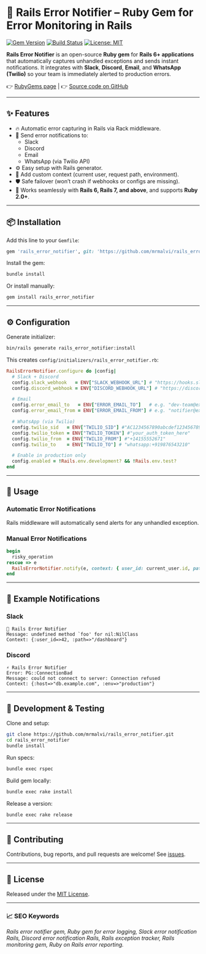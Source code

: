 # 🚨 Rails Error Notifier – Ruby Gem for Error Monitoring in Rails

[![Gem Version](https://badge.fury.io/rb/rails_error_notifier.svg)](https://rubygems.org/gems/rails_error_notifier)
[![Build Status](https://github.com/mrmalvi/rails_error_notifier/actions/workflows/ci.yml/badge.svg)](https://github.com/mrmalvi/rails_error_notifier/actions)
[![License: MIT](https://img.shields.io/badge/License-MIT-yellow.svg)](LICENSE)

**Rails Error Notifier** is an open-source **Ruby gem** for **Rails 6+ applications** that automatically captures unhandled exceptions and sends instant notifications.
It integrates with **Slack**, **Discord**, **Email**, and **WhatsApp (Twilio)** so your team is immediately alerted to production errors.

👉 [RubyGems page](https://rubygems.org/gems/rails_error_notifier) |
👉 [Source code on GitHub](https://github.com/mrmalvi/rails_error_notifier)

---

## ✨ Features
- 🔥 Automatic error capturing in Rails via Rack middleware.
- 📩 Send error notifications to:
  - Slack
  - Discord
  - Email
  - WhatsApp (via Twilio API)
- ⚙️ Easy setup with Rails generator.
- 📝 Add custom context (current user, request path, environment).
- 🛡️ Safe failover (won’t crash if webhooks or configs are missing).
- 🧩 Works seamlessly with **Rails 6, Rails 7, and above**, and supports **Ruby 2.0+**.

---

## 📦 Installation

Add this line to your `Gemfile`:

```ruby
gem 'rails_error_notifier', git: 'https://github.com/mrmalvi/rails_error_notifier.git'
```

Install the gem:

```bash
bundle install
```

Or install manually:

```bash
gem install rails_error_notifier
```

---

## ⚙️ Configuration

Generate initializer:

```bash
bin/rails generate rails_error_notifier:install
```

This creates `config/initializers/rails_error_notifier.rb`:

```ruby
RailsErrorNotifier.configure do |config|
  # Slack + Discord
  config.slack_webhook   = ENV["SLACK_WEBHOOK_URL"] # "https://hooks.slack.com/services/T000/B000/XXXX"
  config.discord_webhook = ENV["DISCORD_WEBHOOK_URL"] # "https://discord.com/api/webhooks/1234567890/abcXYZ"

  # Email
  config.error_email_to   = ENV["ERROR_EMAIL_TO"]   # e.g. "dev-team@example.com"
  config.error_email_from = ENV["ERROR_EMAIL_FROM"] # e.g. "notifier@example.com"

  # WhatsApp (via Twilio)
  config.twilio_sid   = ENV["TWILIO_SID"] #"AC1234567890abcdef1234567890abcd"
  config.twilio_token = ENV["TWILIO_TOKEN"] #"your_auth_token_here"
  config.twilio_from  = ENV["TWILIO_FROM"] #"+14155552671"
  config.twilio_to    = ENV["TWILIO_TO"] # "whatsapp:+919876543210"

  # Enable in production only
  config.enabled = !Rails.env.development? && !Rails.env.test?
end
```

---

## 🚀 Usage

### Automatic Error Notifications
Rails middleware will automatically send alerts for any unhandled exception.

### Manual Error Notifications
```ruby
begin
  risky_operation
rescue => e
  RailsErrorNotifier.notify(e, context: { user_id: current_user.id, path: request.path })
end
```

---

## 🔔 Example Notifications

### Slack
```
🚨 Rails Error Notifier
Message: undefined method `foo' for nil:NilClass
Context: {:user_id=>42, :path=>"/dashboard"}
```

### Discord
```
⚡ Rails Error Notifier
Error: PG::ConnectionBad
Message: could not connect to server: Connection refused
Context: {:host=>"db.example.com", :env=>"production"}
```

---

## 🧪 Development & Testing

Clone and setup:

```bash
git clone https://github.com/mrmalvi/rails_error_notifier.git
cd rails_error_notifier
bundle install
```

Run specs:

```bash
bundle exec rspec
```

Build gem locally:

```bash
bundle exec rake install
```

Release a version:

```bash
bundle exec rake release
```

---

## 🤝 Contributing

Contributions, bug reports, and pull requests are welcome!
See [issues](https://github.com/mrmalvi/rails_error_notifier/issues).

---

## 📜 License

Released under the [MIT License](LICENSE.txt).

---

### 📈 SEO Keywords
*Rails error notifier gem, Ruby gem for error logging, Slack error notification Rails, Discord error notification Rails, Rails exception tracker, Rails monitoring gem, Ruby on Rails error reporting.*
